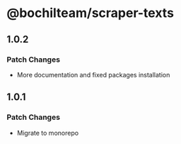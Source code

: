 # @bochilteam/scraper-texts

## 1.0.2

### Patch Changes

- More documentation and fixed packages installation

## 1.0.1

### Patch Changes

- Migrate to monorepo
